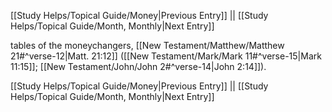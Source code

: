 [[Study Helps/Topical Guide/Money|Previous Entry]]  ||  [[Study Helps/Topical Guide/Month, Monthly|Next Entry]]

 tables of the moneychangers, [[New Testament/Matthew/Matthew 21#^verse-12|Matt. 21:12]] ([[New Testament/Mark/Mark 11#^verse-15|Mark 11:15]]; [[New Testament/John/John 2#^verse-14|John 2:14]]).

[[Study Helps/Topical Guide/Money|Previous Entry]]  ||  [[Study Helps/Topical Guide/Month, Monthly|Next Entry]]